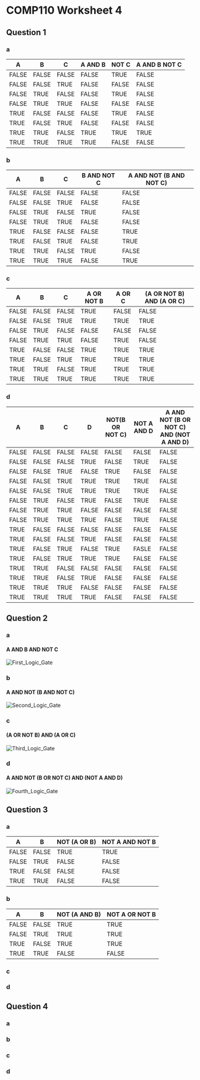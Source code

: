 # COMP110 Worksheet 4

## Question 1

### a

|A    |B    |C    |A AND B  |NOT C |A AND B NOT C|
|-----|-----|-----|---------|------|-------------|
|FALSE|FALSE|FALSE|FALSE    |TRUE  |FALSE        |
|FALSE|FALSE|TRUE |FALSE    |FALSE |FALSE        |
|FALSE|TRUE |FALSE|FALSE    |TRUE  |FALSE        |
|FALSE|TRUE |TRUE |FALSE    |FALSE |FALSE        |
|TRUE |FALSE|FALSE|FALSE    |TRUE  |FALSE        |
|TRUE |FALSE|TRUE |FALSE    |FALSE |FALSE        |
|TRUE |TRUE |FALSE|TRUE     |TRUE  |TRUE         |
|TRUE |TRUE |TRUE |TRUE     |FALSE |FALSE        |

### b

|A    |B    |C    |B AND NOT C |A AND NOT (B AND NOT C)|
|-----|-----|-----|------------|-----------------------|
|FALSE|FALSE|FALSE|FALSE       |FALSE                  |
|FALSE|FALSE|TRUE |FALSE       |FALSE                  |
|FALSE|TRUE |FALSE|TRUE        |FALSE                  |
|FALSE|TRUE |TRUE |FALSE       |FALSE                  |
|TRUE |FALSE|FALSE|FALSE       |TRUE                   |
|TRUE |FALSE|TRUE |FALSE       |TRUE                   |
|TRUE |TRUE |FALSE|TRUE        |FALSE                  |
|TRUE |TRUE |TRUE |FALSE       |TRUE                   |

### c

|A    |B    |C    |A OR NOT B  |A OR C                 |(A OR NOT B) AND (A OR C)|
|-----|-----|-----|------------|-----------------------|-------------------------|
|FALSE|FALSE|FALSE|TRUE        |FALSE                  |FALSE                    |
|FALSE|FALSE|TRUE |TRUE        |TRUE                   |TRUE                     |
|FALSE|TRUE |FALSE|FALSE       |FALSE                  |FALSE                    |
|FALSE|TRUE |TRUE |FALSE       |TRUE                   |FALSE                    |
|TRUE |FALSE|FALSE|TRUE        |TRUE                   |TRUE                     |
|TRUE |FALSE|TRUE |TRUE        |TRUE                   |TRUE                     |
|TRUE |TRUE |FALSE|TRUE        |TRUE                   |TRUE                     |
|TRUE |TRUE |TRUE |TRUE        |TRUE                   |TRUE                     |

### d

|A    |B    |C    |D    |NOT(B OR NOT C)|NOT A AND D| A AND NOT (B OR NOT C) AND (NOT A AND D)|
|-----|-----|-----|-----|---------------|-----------|-----------------------------------------|
|FALSE|FALSE|FALSE|FALSE|FALSE          |FALSE      |FALSE                                    |
|FALSE|FALSE|FALSE|TRUE |FALSE          |TRUE       |FALSE                                    |
|FALSE|FALSE|TRUE |FALSE|TRUE           |FALSE      |FALSE                                    |
|FALSE|FALSE|TRUE |TRUE |TRUE           |TRUE       |FALSE                                    |
|FALSE|FALSE|TRUE |TRUE |TRUE           |TRUE       |FALSE                                    |
|FALSE|TRUE |FALSE|TRUE |FALSE          |TRUE       |FALSE                                    |
|FALSE|TRUE |TRUE |FALSE|FALSE          |FALSE      |FALSE                                    |
|FALSE|TRUE |TRUE |TRUE |FALSE          |TRUE       |FALSE                                    |
|TRUE |FALSE|FALSE|FALSE|FALSE          |FALSE      |FALSE                                    |
|TRUE |FALSE|FALSE|TRUE |FALSE          |FALSE      |FALSE                                    |
|TRUE |FALSE|TRUE |FALSE|TRUE           |FASLE      |FALSE                                    |
|TRUE |FALSE|TRUE |TRUE |TRUE           |FALSE      |FALSE                                    |
|TRUE |TRUE |FALSE|FALSE|FALSE          |FALSE      |FALSE                                    |
|TRUE |TRUE |FALSE|TRUE |FALSE          |FALSE      |FALSE                                    |
|TRUE |TRUE |TRUE |FALSE|FALSE          |FALSE      |FALSE                                    |
|TRUE |TRUE |TRUE |TRUE |FALSE          |FALSE      |FALSE                                    |

## Question 2

### a
#### A AND B AND NOT C
![First_Logic_Gate](https://github.com/Koltonix/comp110-worksheet-4/blob/master/Logic_Gates_A.PNG)

### b
#### A AND NOT (B AND NOT C)
![Second_Logic_Gate](https://github.com/Koltonix/comp110-worksheet-4/blob/master/Logic_Gates_B.PNG)

### c
#### (A OR NOT B) AND (A OR C)
![Third_Logic_Gate](https://github.com/Koltonix/comp110-worksheet-4/blob/master/Logic_Gates_C.PNG)

### d
#### A AND NOT (B OR NOT C) AND (NOT A AND D)
![Fourth_Logic_Gate](https://github.com/Koltonix/comp110-worksheet-4/blob/master/Logic_Gates_D.PNG)

## Question 3

### a

|A    |B    |NOT (A OR B)|NOT A AND NOT B|
|-----|-----|------------|---------------|
|FALSE|FALSE|TRUE        |TRUE           |
|FALSE|TRUE |FALSE       |FALSE          |
|TRUE |FALSE|FALSE       |FALSE          |
|TRUE |TRUE |FALSE       |FALSE          |

### b

|A    |B    |NOT (A AND B)|NOT A OR NOT B|
|-----|-----|-------------|--------------|
|FALSE|FALSE|TRUE         |TRUE          |
|FALSE|TRUE |TRUE         |TRUE          |
|TRUE |FALSE|TRUE         |TRUE          |
|TRUE |TRUE |FALSE        |FALSE         |

### c

### d

## Question 4

### a

### b

### c

### d


